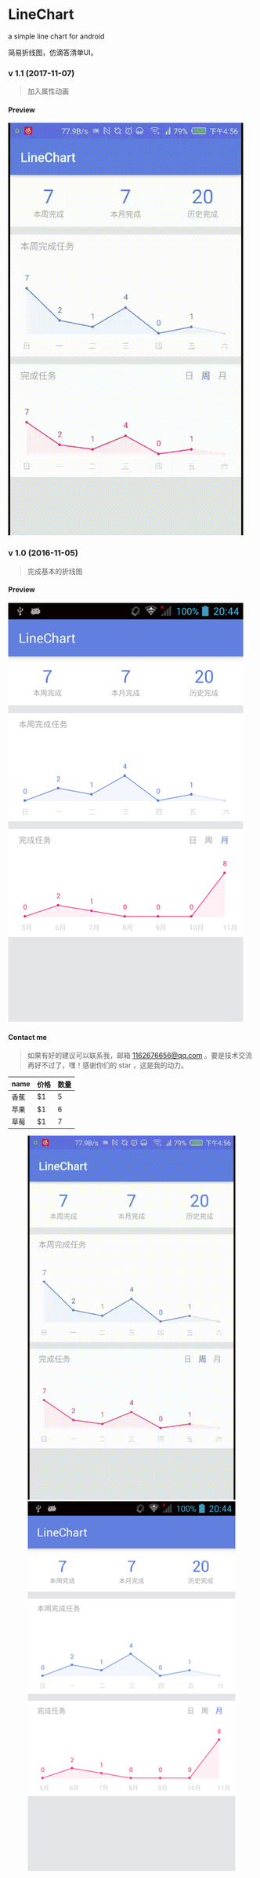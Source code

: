 # LineChart
a simple line chart for android

简易折线图，仿滴答清单UI。

### v 1.1 (2017-11-07)

> 加入属性动画

#### Preview

<img src="linechart.gif"/>

### v 1.0 (2016-11-05)

> 完成基本的折线图

#### Preview

<img src="linechart.png"/>

#### Contact me

> 如果有好的建议可以联系我，邮箱 1162676656@qq.com 。要是技术交流再好不过了，嘿！感谢你们的 star ，这是我的动力。


name | 价格 |  数量  
-|-|-
香蕉 | $1 | 5 |
苹果 | $1 | 6 |
草莓 | $1 | 7 |

<figure class="half">
    <img src="linechart.gif"><img src="linechart.png">
</figure>



